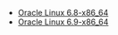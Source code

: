 * [Oracle Linux 6.8-x86_64](https://yum.oracle.com/ISOS/OracleLinux/OL6/u8/x86_64/OracleLinux-R6-U8-Server-x86_64-dvd.iso)
* [Oracle Linux 6.9-x86_64](https://yum.oracle.com/ISOS/OracleLinux/OL6/u9/x86_64/OracleLinux-R6-U9-Server-x86_64-dvd.iso)

